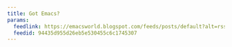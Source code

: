```yaml
---
title: Got Emacs?
params:
  feedlink: https://emacsworld.blogspot.com/feeds/posts/default?alt=rss
  feedid: 94435d955d26eb5e530455c6c1745307
---
```

